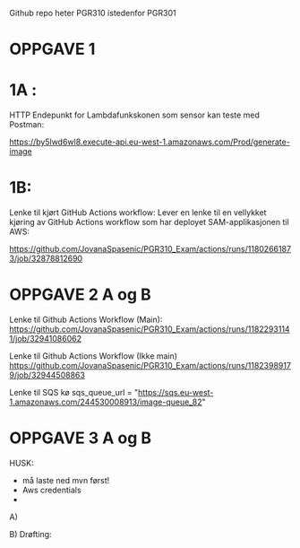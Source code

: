 Github repo heter PGR310 istedenfor PGR301

# OPPGAVE 1
# 1A :
HTTP Endepunkt for Lambdafunkskonen som sensor kan teste med Postman:

https://by5lwd6wl8.execute-api.eu-west-1.amazonaws.com/Prod/generate-image



# 1B: 
Lenke til kjørt GitHub Actions workflow: Lever en lenke til en vellykket kjøring av GitHub Actions
workflow som har deployet SAM-applikasjonen til AWS:

https://github.com/JovanaSpasenic/PGR310_Exam/actions/runs/11802661873/job/32878812690 



# OPPGAVE 2 A og B

Lenke til Github Actions Workflow (Main):
https://github.com/JovanaSpasenic/PGR310_Exam/actions/runs/11822931141/job/32941086062

Lenke til Github Actions Workflow (Ikke main)
https://github.com/JovanaSpasenic/PGR310_Exam/actions/runs/11823989179/job/32944508863

Lenke til SQS kø
sqs_queue_url = "https://sqs.eu-west-1.amazonaws.com/244530008913/image-queue_82"


# OPPGAVE 3 A og B

HUSK:
- må laste ned mvn først!
- Aws credentials
- 
A) 

B) 
Drøfting: